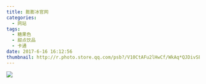 ```yaml
---
title: 膨膨冰官网
categories:
  - 网站
tags:
  - 糖果色
  - 甜点饮品
  - 卡通
date: 2017-6-16 16:12:56
thumbnail: http://r.photo.store.qq.com/psb?/V10CtAFu2lHwCf/WkAq*QJDivSESA.Nht.Z2*FIe8NbDYU0VrrZulvZBas!/r/dFsBAAAAAAAA
---
```

<image style="margin:auto" src="http://wx4.sinaimg.cn/large/005YECPzly1flml3z66roj30v1bkxb2o.jpg" />